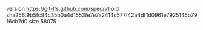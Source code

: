 version https://git-lfs.github.com/spec/v1
oid sha256:9b5fc94c35b0a4d1553fe7e7a2414c577f42a4df1d0961e7925145b7916cb7d0
size 58075
